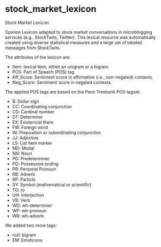 stock_market_lexicon
======================

Stock Market Lexicon

Opinion Lexicon adapted to stock market conversations in microblogging services (e.g., StockTwits, Twitter). This lexical resource was automatically created using diverse statistical measures and a large set of labeled messages from StockTwits.

The attributes of the lexicon are:
- Item: lexical item, either an unigram or a bigram.
- POS: Part of Speech (POS) tag
- Aff_Score: Sentiment score in affirmative (i.e., non-negated) contexts. 
- Neg_Score: Sentiment score in negated contexts.

The applied POS tags are based on the Penn Treebank POS tagset:
- $: Dollar sign 
- CC: Coordinating conjunction    
- CD: Cardinal number   
- DT: Determiner    
- EX: Existencial there
- FW: Foreign word    
- IN: Preposition or subordinating conjunction    
- JJ: Adjective
- LS: List item marker
- MD: Modal
- NN: Noun
- PD: Predeterminer
- PO: Possessive ending
- PR: Personal Pronoun 
- RB: Adverb
- RP: Particle
- SY: Symbol (mathematical or scientific)
- TO: to
- UH: Interjection
- VB: Verb
- WD: wh-determiner
- WP: wh-pronoun
- WR: wh-adverb

We added two more tags:
- null: bigram
- EM: Emoticons    
